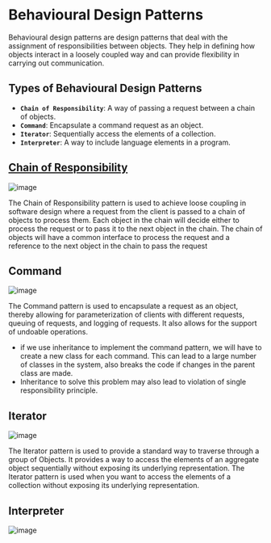 # Behavioural Design Patterns
Behavioural design patterns are design patterns that deal with the assignment of responsibilities between objects. They help in defining how objects interact in a loosely coupled way and can provide flexibility in carrying out communication.

## Types of Behavioural Design Patterns
- **`Chain of Responsibility`**: A way of passing a request between a chain of objects.
- **`Command`**: Encapsulate a command request as an object.
- **`Iterator`**: Sequentially access the elements of a collection.
- **`Interpreter`**: A way to include language elements in a program.

## [Chain of Responsibility](https://refactoring.guru/design-patterns/chain-of-responsibility)
![image](https://github.com/ankush-003/learning-Design-patterns/assets/94037471/693dc613-c482-4077-9dc6-2eb3b2f32f69)

The Chain of Responsibility pattern is used to achieve loose coupling in software design where a request from the client is passed to a chain of objects to process them. Each object in the chain will decide either to process the request or to pass it to the next object in the chain. The chain of objects will have a common interface to process the request and a reference to the next object in the chain to pass the request


## Command
![image](https://github.com/ankush-003/learning-Design-patterns/assets/94037471/62e5fd05-efae-4052-a6c8-ca3069df19cb)

The Command pattern is used to encapsulate a request as an object, thereby allowing for parameterization of clients with different requests, queuing of requests, and logging of requests. It also allows for the support of undoable operations.

- if we use inheritance to implement the command pattern, we will have to create a new class for each command. This can lead to a large number of classes in the system, also breaks the code if changes in the parent class are made.
- Inheritance to solve this problem may also lead to violation of single responsibility principle.

## Iterator
![image](https://github.com/ankush-003/learning-Design-patterns/assets/94037471/7935d115-2023-467a-9d90-ca78af8e6017)

The Iterator pattern is used to provide a standard way to traverse through a group of Objects. It provides a way to access the elements of an aggregate object sequentially without exposing its underlying representation. The Iterator pattern is used when you want to access the elements of a collection without exposing its underlying representation.



## Interpreter
![image](https://github.com/ankush-003/learning-Design-patterns/assets/94037471/4333a659-eed5-4548-a9a7-623372b117b1)
